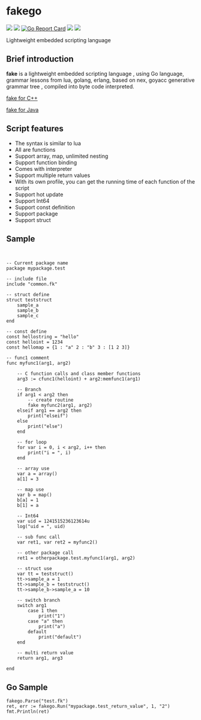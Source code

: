 # fakego

[<img src="https://img.shields.io/github/license/esrrhs/fakego">](https://github.com/esrrhs/fakego)
[<img src="https://img.shields.io/github/languages/top/esrrhs/fakego">](https://github.com/esrrhs/fakego)
[![Go Report Card](https://goreportcard.com/badge/github.com/esrrhs/fakego)](https://goreportcard.com/report/github.com/esrrhs/fakego)
[<img src="https://img.shields.io/github/v/release/esrrhs/fakego">](https://github.com/esrrhs/fakego/releases)
[<img src="https://img.shields.io/github/actions/workflow/status/esrrhs/fakego/go.yml?branch=master">](https://github.com/esrrhs/fakego/actions)

Lightweight embedded scripting language

## Brief introduction
**fake** is a lightweight embedded scripting language , using Go language, grammar lessons from lua, golang, erlang, based on nex, goyacc generative grammar tree , compiled into byte code interpreted. 

[fake for C++](https://github.com/esrrhs/fake)

[fake for Java](https://github.com/esrrhs/fakejava)

## Script features
* The syntax is similar to lua
* All are functions
* Support array, map, unlimited nesting
* Support function binding
* Comes with interpreter
* Support multiple return values
* With its own profile, you can get the running time of each function of the script
* Support hot update
* Support Int64
* Support const definition
* Support package
* Support struct

## Sample

```


-- Current package name
package mypackage.test

-- include file
include "common.fk"

-- struct define
struct teststruct
	sample_a
	sample_b
	sample_c
end

-- const define
const hellostring = "hello"
const helloint = 1234
const hellomap = {1 : "a" 2 : "b" 3 : [1 2 3]}

-- func1 comment
func myfunc1(arg1, arg2)
	
	-- C function calls and class member functions
	arg3 := cfunc1(helloint) + arg2:memfunc1(arg1)
	
	-- Branch
	if arg1 < arg2 then	
		-- create routine
		fake myfunc2(arg1, arg2)
	elseif arg1 == arg2 then	
		print("elseif")
	else
		print("else")
	end
	
	-- for loop
	for var i = 0, i < arg2, i++ then
		print("i = ", i)
	end
	
	-- array use
	var a = array()
	a[1] = 3
	
	-- map use
	var b = map()
	b[a] = 1
	b[1] = a
	
	-- Int64
	var uid = 1241515236123614u
	log("uid = ", uid)

	-- sub func call
	var ret1, var ret2 = myfunc2()

	-- other package call
	ret1 = otherpackage.test.myfunc1(arg1, arg2)
	
	-- struct use
	var tt = teststruct()
	tt->sample_a = 1
	tt->sample_b = teststruct()
	tt->sample_b->sample_a = 10

	-- switch branch
	switch arg1
		case 1 then
			print("1")
		case "a" then
			print("a")
		default
			print("default")
	end

	-- multi return value
	return arg1, arg3
	
end
```

## Go Sample
```
fakego.Parse("test.fk")
ret, err := fakego.Run("mypackage.test_return_value", 1, "2")
fmt.Println(ret)
```
